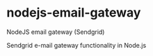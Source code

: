# nodejs-email-gateway
NodeJS email gateway (Sendgrid)

Sendgrid e-mail gateway functionality in Node.js

